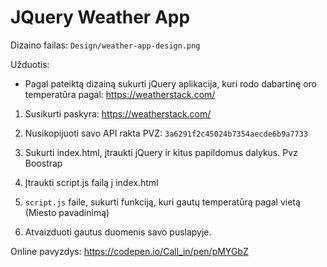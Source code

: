 # JQuery Weather App

Dizaino failas: `Design/weather-app-design.png`

Užduotis: 

* Pagal pateiktą dizainą sukurti jQuery aplikacija, kuri rodo dabartinę oro temperatūra pagal:  https://weatherstack.com/

1. Susikurti paskyra:
https://weatherstack.com/ 


2. Nusikopijuoti savo API rakta
PVZ: `3a6291f2c45024b7354aecde6b9a7733`

3. Sukurti index.html, įtraukti jQuery ir kitus papildomus dalykus. Pvz Boostrap

4. Įtraukti script.js failą į index.html 

5. `script.js` faile, sukurti funkciją, kuri gautų temperatūrą pagal vietą (Miesto pavadinimą)

6. Atvaizduoti gautus duomenis savo puslapyje. 


Online pavyzdys: 
https://codepen.io/Call_in/pen/pMYGbZ

